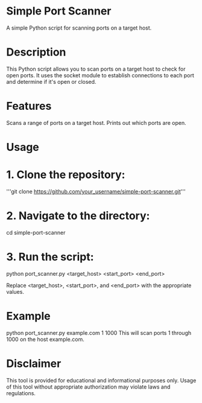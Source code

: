 # Simple Port Scanner
A simple Python script for scanning ports on a target host.

# Description
This Python script allows you to scan ports on a target host to check for open ports. It uses the socket module to establish connections to each port and determine if it's open or closed.
# Features
  Scans a range of ports on a target host.
  Prints out which ports are open.

# Usage
# 1. Clone the repository:

'''git clone https://github.com/your_username/simple-port-scanner.git'''

# 2. Navigate to the directory:
cd simple-port-scanner

# 3. Run the script:
python port_scanner.py <target_host> <start_port> <end_port>

Replace <target_host>, <start_port>, and <end_port> with the appropriate values.

# Example
python port_scanner.py example.com 1 1000
This will scan ports 1 through 1000 on the host example.com.

# Disclaimer
This tool is provided for educational and informational purposes only. Usage of this tool without appropriate authorization may violate laws and regulations.
